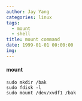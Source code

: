 ```yaml
---
author: Jay Yang
categories: linux
tags: 
  - mount 
  - shell
title: mount command
date: 1999-01-01 00:00:00
img:
---
```


#### mount

    sudo mkdir /bak
    sudo fdisk -l
    sudo mount /dev/xvdf1 /bak
